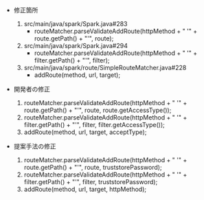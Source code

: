 - 修正箇所
    1. src/main/java/spark/Spark.java#283
        - routeMatcher.parseValidateAddRoute(httpMethod + " '" + route.getPath() + "'", route);
    2. src/main/java/spark/Spark.java#294
        - routeMatcher.parseValidateAddRoute(httpMethod + " '" + filter.getPath() + "'", filter);
    3. src/main/java/spark/route/SimpleRouteMatcher.java#228
        - addRoute(method, url, target);

- 開発者の修正
    1. routeMatcher.parseValidateAddRoute(httpMethod + " '" + route.getPath() + "'", route, route.getAccessType());
    2. routeMatcher.parseValidateAddRoute(httpMethod + " '" + filter.getPath() + "'", filter, filter.getAccessType());
    3. addRoute(method, url, target, acceptType);

- 提案手法の修正
    1. routeMatcher.parseValidateAddRoute(httpMethod + " '" + route.getPath() + "'", route, truststorePassword);
    2. routeMatcher.parseValidateAddRoute(httpMethod + " '" + filter.getPath() + "'", filter, truststorePassword);
    3. addRoute(method, url, target, httpMethod);
